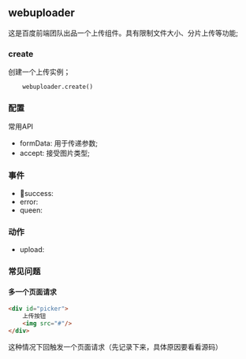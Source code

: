 ## webuploader 
这是百度前端团队出品一个上传组件。具有限制文件大小、分片上传等功能;


### create
创建一个上传实例；

```
    webuploader.create()
```


### 配置
常用API

* formData: 用于传递参数;
* accept: 接受图片类型;


### 事件

* success: 
* error:
* queen:


### 动作

* upload:


### 常见问题

#### 多一个页面请求

```html
<div id="picker">
    上传按钮
    <img src="#"/>
</div>
```
这种情况下回触发一个页面请求（先记录下来，具体原因要看看源码）
